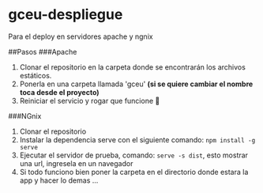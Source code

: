 # gceu-despliegue
Para el  deploy en servidores apache y ngnix

##Pasos
###Apache 
1. Clonar el repositorio en la carpeta donde se encontrarán los archivos estáticos.
2. Ponerla en una carpeta llamada 'gceu' 
**(si se quiere cambiar el nombre toca desde el proyecto)**
4. Reiniciar el servicio y rogar que funcione 🙏

###NGnix
1. Clonar el repositorio
2. Instalar la dependencia serve con el siguiente comando:
```npm install -g serve```
3. Ejecutar el servidor de prueba, comando: ```serve -s dist```, esto mostrar una url, ingresela en un navegador 
4. Si todo funciono bien poner la carpeta en el directorio donde estara la app y hacer lo demas ...

